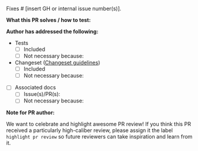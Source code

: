Fixes # [insert GH or internal issue number(s)].

**What this PR solves / how to test:**


**Author has addressed the following:**

- Tests
  - [ ] Included
  - [ ] Not necessary because:
- Changeset ([Changeset guidelines](https://github.com/cloudflare/workers-sdk/blob/main/CONTRIBUTING.md#changesets))
  - [ ] Included
  - [ ] Not necessary because:
- [ ] Associated docs
  - [ ] Issue(s)/PR(s):
  - [ ] Not necessary because:

**Note for PR author:**

We want to celebrate and highlight awesome PR review! If you think this PR received a particularly high-caliber review, please assign it the label `highlight pr review` so future reviewers can take inspiration and learn from it.
